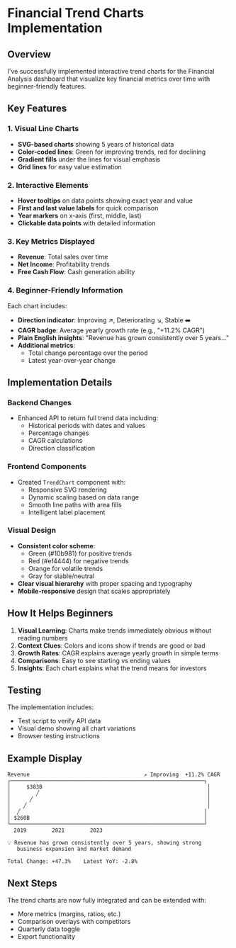 # Financial Trend Charts Implementation

## Overview

I've successfully implemented interactive trend charts for the Financial Analysis dashboard that visualize key financial metrics over time with beginner-friendly features.

## Key Features

### 1. Visual Line Charts
- **SVG-based charts** showing 5 years of historical data
- **Color-coded lines**: Green for improving trends, red for declining
- **Gradient fills** under the lines for visual emphasis
- **Grid lines** for easy value estimation

### 2. Interactive Elements
- **Hover tooltips** on data points showing exact year and value
- **First and last value labels** for quick comparison
- **Year markers** on x-axis (first, middle, last)
- **Clickable data points** with detailed information

### 3. Key Metrics Displayed
- **Revenue**: Total sales over time
- **Net Income**: Profitability trends
- **Free Cash Flow**: Cash generation ability

### 4. Beginner-Friendly Information
Each chart includes:
- **Direction indicator**: Improving ↗️, Deteriorating ↘️, Stable ➡️
- **CAGR badge**: Average yearly growth rate (e.g., "+11.2% CAGR")
- **Plain English insights**: "Revenue has grown consistently over 5 years..."
- **Additional metrics**:
  - Total change percentage over the period
  - Latest year-over-year change

## Implementation Details

### Backend Changes
- Enhanced API to return full trend data including:
  - Historical periods with dates and values
  - Percentage changes
  - CAGR calculations
  - Direction classification

### Frontend Components
- Created `TrendChart` component with:
  - Responsive SVG rendering
  - Dynamic scaling based on data range
  - Smooth line paths with area fills
  - Intelligent label placement

### Visual Design
- **Consistent color scheme**:
  - Green (#10b981) for positive trends
  - Red (#ef4444) for negative trends
  - Orange for volatile trends
  - Gray for stable/neutral
- **Clear visual hierarchy** with proper spacing and typography
- **Mobile-responsive** design that scales appropriately

## How It Helps Beginners

1. **Visual Learning**: Charts make trends immediately obvious without reading numbers
2. **Context Clues**: Colors and icons show if trends are good or bad
3. **Growth Rates**: CAGR explains average yearly growth in simple terms
4. **Comparisons**: Easy to see starting vs ending values
5. **Insights**: Each chart explains what the trend means for investors

## Testing

The implementation includes:
- Test script to verify API data
- Visual demo showing all chart variations
- Browser testing instructions

## Example Display

```
Revenue                                    ↗️ Improving  +11.2% CAGR
┌─────────────────────────────────────────────────────────────┐
│     $383B                                                    │
│        ╱                                                     │
│      ╱                                                       │
│    ╱                                                         │
│  ╱                                                          │
│ $260B                                                       │
└─────────────────────────────────────────────────────────────┘
  2019        2021        2023

💡 Revenue has grown consistently over 5 years, showing strong 
   business expansion and market demand

Total Change: +47.3%    Latest YoY: -2.8%
```

## Next Steps

The trend charts are now fully integrated and can be extended with:
- More metrics (margins, ratios, etc.)
- Comparison overlays with competitors
- Quarterly data toggle
- Export functionality
